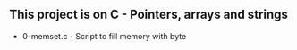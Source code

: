 ## This project is on C - Pointers, arrays and strings

+ 0-memset.c - Script to fill memory with byte

